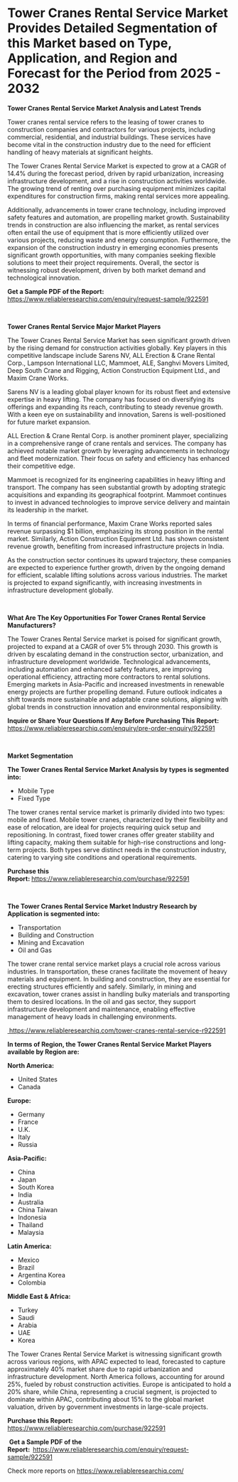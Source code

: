 <p><h1>Tower Cranes Rental Service Market Provides Detailed Segmentation of this Market based on Type, Application, and Region and Forecast for the Period from 2025 - 2032</h1></p><p><strong>Tower Cranes Rental Service Market Analysis and Latest Trends</strong></p>
<p><p>Tower cranes rental service refers to the leasing of tower cranes to construction companies and contractors for various projects, including commercial, residential, and industrial buildings. These services have become vital in the construction industry due to the need for efficient handling of heavy materials at significant heights.</p><p>The Tower Cranes Rental Service Market is expected to grow at a CAGR of 14.4% during the forecast period, driven by rapid urbanization, increasing infrastructure development, and a rise in construction activities worldwide. The growing trend of renting over purchasing equipment minimizes capital expenditures for construction firms, making rental services more appealing. </p><p>Additionally, advancements in tower crane technology, including improved safety features and automation, are propelling market growth. Sustainability trends in construction are also influencing the market, as rental services often entail the use of equipment that is more efficiently utilized over various projects, reducing waste and energy consumption. Furthermore, the expansion of the construction industry in emerging economies presents significant growth opportunities, with many companies seeking flexible solutions to meet their project requirements. Overall, the sector is witnessing robust development, driven by both market demand and technological innovation.</p></p>
<p><strong>Get a Sample PDF of the Report:&nbsp;</strong> <a href="https://www.reliableresearchiq.com/enquiry/request-sample/922591?utm_campaign=3279&utm_medium=2&utm_source=Github&utm_content=ia&utm_term=07032025&utm_id=tower-cranes-rental-service">https://www.reliableresearchiq.com/enquiry/request-sample/922591</a></p>
<p>&nbsp;</p>
<p><strong>Tower Cranes Rental Service Major Market Players</strong></p>
<p><p>The Tower Cranes Rental Service Market has seen significant growth driven by the rising demand for construction activities globally. Key players in this competitive landscape include Sarens NV, ALL Erection & Crane Rental Corp., Lampson International LLC, Mammoet, ALE, Sanghvi Movers Limited, Deep South Crane and Rigging, Action Construction Equipment Ltd., and Maxim Crane Works.</p><p>Sarens NV is a leading global player known for its robust fleet and extensive expertise in heavy lifting. The company has focused on diversifying its offerings and expanding its reach, contributing to steady revenue growth. With a keen eye on sustainability and innovation, Sarens is well-positioned for future market expansion.</p><p>ALL Erection & Crane Rental Corp. is another prominent player, specializing in a comprehensive range of crane rentals and services. The company has achieved notable market growth by leveraging advancements in technology and fleet modernization. Their focus on safety and efficiency has enhanced their competitive edge.</p><p>Mammoet is recognized for its engineering capabilities in heavy lifting and transport. The company has seen substantial growth by adopting strategic acquisitions and expanding its geographical footprint. Mammoet continues to invest in advanced technologies to improve service delivery and maintain its leadership in the market.</p><p>In terms of financial performance, Maxim Crane Works reported sales revenue surpassing $1 billion, emphasizing its strong position in the rental market. Similarly, Action Construction Equipment Ltd. has shown consistent revenue growth, benefiting from increased infrastructure projects in India.</p><p>As the construction sector continues its upward trajectory, these companies are expected to experience further growth, driven by the ongoing demand for efficient, scalable lifting solutions across various industries. The market is projected to expand significantly, with increasing investments in infrastructure development globally.</p></p>
<p>&nbsp;</p>
<p><strong>What Are The Key Opportunities For Tower Cranes Rental Service Manufacturers?</strong></p>
<p><p>The Tower Cranes Rental Service market is poised for significant growth, projected to expand at a CAGR of over 5% through 2030. This growth is driven by escalating demand in the construction sector, urbanization, and infrastructure development worldwide. Technological advancements, including automation and enhanced safety features, are improving operational efficiency, attracting more contractors to rental solutions. Emerging markets in Asia-Pacific and increased investments in renewable energy projects are further propelling demand. Future outlook indicates a shift towards more sustainable and adaptable crane solutions, aligning with global trends in construction innovation and environmental responsibility.</p></p>
<p><strong>Inquire or Share Your Questions If Any Before Purchasing This Report:</strong> <a href="https://www.reliableresearchiq.com/enquiry/pre-order-enquiry/922591?utm_campaign=3279&utm_medium=2&utm_source=Github&utm_content=ia&utm_term=07032025&utm_id=tower-cranes-rental-service">https://www.reliableresearchiq.com/enquiry/pre-order-enquiry/922591</a></p>
<p>&nbsp;</p>
<p><strong>Market Segmentation</strong></p>
<p><strong>The Tower Cranes Rental Service Market Analysis by types is segmented into:</strong></p>
<p><ul><li>Mobile Type</li><li>Fixed Type</li></ul></p>
<p><p>The tower cranes rental service market is primarily divided into two types: mobile and fixed. Mobile tower cranes, characterized by their flexibility and ease of relocation, are ideal for projects requiring quick setup and repositioning. In contrast, fixed tower cranes offer greater stability and lifting capacity, making them suitable for high-rise constructions and long-term projects. Both types serve distinct needs in the construction industry, catering to varying site conditions and operational requirements.</p></p>
<p><strong>Purchase this Report:&nbsp;</strong><a href="https://www.reliableresearchiq.com/purchase/922591?utm_campaign=3279&utm_medium=2&utm_source=Github&utm_content=ia&utm_term=07032025&utm_id=tower-cranes-rental-service">https://www.reliableresearchiq.com/purchase/922591</a></p>
<p>&nbsp;</p>
<p><strong>The Tower Cranes Rental Service Market Industry Research by Application is segmented into:</strong></p>
<p><ul><li>Transportation</li><li>Building and Construction</li><li>Mining and Excavation</li><li>Oil and Gas</li></ul></p>
<p><p>The tower crane rental service market plays a crucial role across various industries. In transportation, these cranes facilitate the movement of heavy materials and equipment. In building and construction, they are essential for erecting structures efficiently and safely. Similarly, in mining and excavation, tower cranes assist in handling bulky materials and transporting them to desired locations. In the oil and gas sector, they support infrastructure development and maintenance, enabling effective management of heavy loads in challenging environments.</p></p>
<p><a href="https://www.reliableresearchiq.com/tower-cranes-rental-service-r922591?utm_campaign=3279&utm_medium=2&utm_source=Github&utm_content=ia&utm_term=07032025&utm_id=tower-cranes-rental-service">&nbsp;https://www.reliableresearchiq.com/tower-cranes-rental-service-r922591</a></p>
<p><strong>In terms of Region, the Tower Cranes Rental Service Market Players available by Region are:</strong></p>
<p>
    <p> <strong> North America: </strong>
        <ul>
            <li>United States</li>
            <li>Canada</li>
        </ul>
        </p> 
    <p> <strong> Europe: </strong>
        <ul>
            <li>Germany</li>
            <li>France</li>
            <li>U.K.</li>
            <li>Italy</li>
            <li>Russia</li>
        </ul>
        </p> 
    <p> <strong> Asia-Pacific: </strong>
        <ul>
            <li>China</li>
            <li>Japan</li>
            <li>South Korea</li>
            <li>India</li>
            <li>Australia</li>
            <li>China Taiwan</li>
            <li>Indonesia</li>
            <li>Thailand</li>
            <li>Malaysia</li>
        </ul>
        </p> 
    <p> <strong> Latin America: </strong>
        <ul>
            <li>Mexico</li>
            <li>Brazil</li>
            <li>Argentina Korea</li>
            <li>Colombia</li>
        </ul>
        </p> 
    <p> <strong> Middle East & Africa: </strong>
        <ul>
            <li>Turkey</li>
            <li>Saudi</li>
            <li>Arabia</li>
            <li>UAE</li>
            <li>Korea</li>
        </ul>
    </p>
    </p>
<p><p>The Tower Cranes Rental Service Market is witnessing significant growth across various regions, with APAC expected to lead, forecasted to capture approximately 40% market share due to rapid urbanization and infrastructure development. North America follows, accounting for around 25%, fueled by robust construction activities. Europe is anticipated to hold a 20% share, while China, representing a crucial segment, is projected to dominate within APAC, contributing about 15% to the global market valuation, driven by government investments in large-scale projects.</p></p>
<p><strong>Purchase this Report: </strong><a href="https://www.reliableresearchiq.com/purchase/922591?utm_campaign=3279&utm_medium=2&utm_source=Github&utm_content=ia&utm_term=07032025&utm_id=tower-cranes-rental-service">https://www.reliableresearchiq.com/purchase/922591</a></p>
<p>&nbsp;<strong>Get a Sample PDF of the Report:&nbsp;&nbsp;</strong><a href="https://www.reliableresearchiq.com/enquiry/request-sample/922591?utm_campaign=3279&utm_medium=2&utm_source=Github&utm_content=ia&utm_term=07032025&utm_id=tower-cranes-rental-service">https://www.reliableresearchiq.com/enquiry/request-sample/922591</a></p>
<p><strong></strong></p>
<p>Check more reports on <a href="https://www.reliableresearchiq.com/?utm_campaign=3279&utm_medium=2&utm_source=Github&utm_content=ia&utm_term=07032025&utm_id=tower-cranes-rental-service">https://www.reliableresearchiq.com/</a></p>